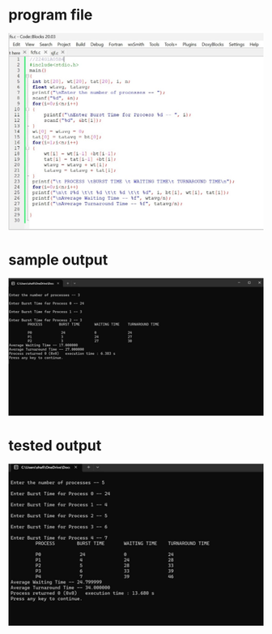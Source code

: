 # program file
![program file](fcfscode.png)

# sample output
![sample output](sampleoutput.png)

# tested output
![tested output](testedoutput.png)
